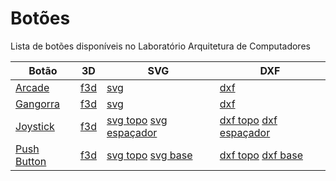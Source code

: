# Botões

Lista de botões disponíveis no Laboratório Arquitetura de Computadores

| Botão                              | 3D         | SVG        | DXF        |
|------------------------------------|------------|------------|------------|   
| [Arcade](./arcade/README.md)       | [f3d](./arcade/files/botaoArcade.f3z)  | [svg](./arcade/files/corteBotaoArcade.svg) | [dxf](./arcade/files/corteBotaoArcade.dxf) |
| [Gangorra](./gangorra/README.md) | [f3d](./gangorra/files/x.dxf) | [svg](./gangorra/files/x.dxf) | [dxf](./gangorra/files/x.dxf) |   
| [Joystick](./joystick/README.md) | [f3d](./joystick/files/Joystick.f3z) | [svg topo](./joystick/files/Top.svg) [svg espaçador](./joystick/files/Espacador.svg) | [dxf topo](./joystick/files/Top.dxf) [dxf espaçador](./joystick/files/Espacador.dxf) |
| [Push Button](./push/README.md)      | [f3d](./push/files/PushButton.f3z) | [svg topo](./push/files/Top.svg) [svg base](./push/files/Base.svg) | [dxf topo](./push/files/Top.dxf) [dxf base](./push/files/Base.dxf)|
    
